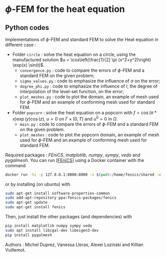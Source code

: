 # $\phi$-FEM for the heat equation

## Python codes 

  Implementations of $\phi$-FEM and standard FEM to solve the Heat equation in different case :
  * Folder `circle` : solve the heat equation on a circle, using the manufactured solution $u = \cos\left(\frac{1}{2} \pi (x^2+y^2)\right) \exp(x) \sin(t)$. 
    - `convergence.py` : code to compare the errors of $\phi$-FEM and a standard FEM on the given problem;
    - `sigma_values.py` : code to emphasize the influence of $\sigma$ on the error;
    - `degree_phi.py` : code to emphasize the influence of $l$, the degree of interpolation of the level-set function, on the error;
    - `plot_meshes.py` : code to plot the domain, an example of mesh used for $\phi$-FEM and an example of conforming mesh used for standard FEM.
  * Folder `popcorn` : solve the heat equation on a popcorn with $f=\cos(\pi * x) \exp(y) \cos(z)$, $u = 0$ on $\Gamma \times (0,T)$ and $u^0 = 0$ in $\Omega$.
    - `main.py` : code to compare the errors of $\phi$-FEM and a standard FEM on the given problem.
    - `plot_meshes` : code to plot the popcorn domain, an example of mesh used for $\phi$-FEM and an example of conforming mesh used for standard FEM.

Required packages : *FEniCS*, *matplotlib*, *numpy*, *sympy*, *vedo* and *pygalmesh*. 
You can run \[[FEniCS](https://fenicsproject.org/)] using a Docker container with the command

```bash
docker run -ti -p 127.0.0.1:8000:8000 -v $(pwd):/home/fenics/shared -w /home/fenics/shared quay.io/fenicsproject/stable:current
```

or by installing (on ubuntu) with 

```bash
sudo apt-get install software-properties-common
sudo add-apt-repository ppa:fenics-packages/fenics
sudo apt-get update
sudo apt-get install fenics
```

Then, just install the other packages (and dependencies) with 
```bash
pip install matplotlib numpy sympy vedo
sudo apt install libcgal-dev libeigen3-dev
pip install pygalmesh
```


Authors : Michel Duprez, Vanessa Lleras, Alexei Lozinski and Killian Vuillemot. 

